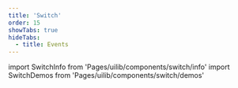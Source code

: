 ```yaml
---
title: 'Switch'
order: 15
showTabs: true
hideTabs:
  - title: Events
---
```


import SwitchInfo from 'Pages/uilib/components/switch/info'
import SwitchDemos from 'Pages/uilib/components/switch/demos'

<SwitchInfo />
<SwitchDemos />
